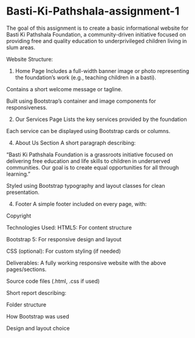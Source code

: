 # Basti-Ki-Pathshala-assignment-1
The goal of this assignment is to create a basic informational website for Basti Ki Pathshala Foundation, a community-driven initiative focused on providing free and quality education to underprivileged children living in slum areas.

Website Structure:
1. Home Page
Includes a full-width banner image or photo representing the foundation’s work (e.g., teaching children in a basti).

Contains a short welcome message or tagline.

Built using Bootstrap’s container and image components for responsiveness.

2. Our Services Page
Lists the key services provided by the foundation

Each service can be displayed using Bootstrap cards or columns.

4. About Us Section
A short paragraph describing:

“Basti Ki Pathshala Foundation is a grassroots initiative focused on delivering free education and life skills to children in underserved communities. Our goal is to create equal opportunities for all through learning.”

Styled using Bootstrap typography and layout classes for clean presentation.

4. Footer
A simple footer included on every page, with:

Copyright

Technologies Used:
HTML5: For content structure

Bootstrap 5: For responsive design and layout

CSS (optional): For custom styling (if needed)

Deliverables:
A fully working responsive website with the above pages/sections.

Source code files (.html, .css if used)


Short report describing:

Folder structure

How Bootstrap was used

Design and layout choice
